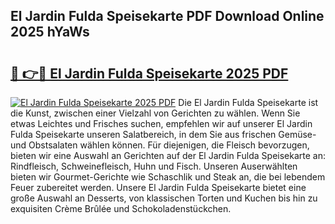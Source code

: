 ## El Jardin Fulda Speisekarte PDF Download Online 2025 hYaWs

# <h2><a href="http://gcar3k.nevu.top/?p=El+Jardin+Fulda+Speisekarte">🔗 👉🔴 El Jardin Fulda Speisekarte 2025 PDF</a></h2>

[![El Jardin Fulda Speisekarte 2025 PDF](https://i.imgur.com/dBaPXMq.png)](http://gcar3k.nevu.top/?p=El+Jardin+Fulda+Speisekarte)
Die El Jardin Fulda Speisekarte ist die Kunst, zwischen einer Vielzahl von Gerichten zu wählen. Wenn Sie etwas Leichtes und Frisches suchen, empfehlen wir auf unserer El Jardin Fulda Speisekarte unseren Salatbereich, in dem Sie aus frischen Gemüse- und Obstsalaten wählen können. Für diejenigen, die Fleisch bevorzugen, bieten wir eine Auswahl an Gerichten auf der El Jardin Fulda Speisekarte an: Rindfleisch, Schweinefleisch, Huhn und Fisch. Unseren Auserwählten bieten wir Gourmet-Gerichte wie Schaschlik und Steak an, die bei lebendem Feuer zubereitet werden. Unsere El Jardin Fulda Speisekarte bietet eine große Auswahl an Desserts, von klassischen Torten und Kuchen bis hin zu exquisiten Crème Brûlée und Schokoladenstückchen.
